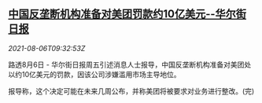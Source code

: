 <!--1628244062000-->
[中国反垄断机构准备对美团罚款约10亿美元--华尔街日报](https://cn.reuters.com/article/china-meituan-penalty-0806-idCNKBS2F712P)
------

<div><i>2021-08-06T09:32:53Z</i></div><p>路透8月6日 - 华尔街日报周五引述消息人士报导，中国反垄断机构准备对美团处以约10亿美元的罚款，因该公司涉嫌滥用市场主导地位。</p><p>报导称，这个决定可能在未来几周公布，并称美团将被要求对业务进行整改。(完)</p>
